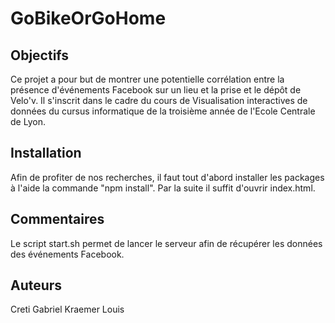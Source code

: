 # GoBikeOrGoHome

## Objectifs

Ce projet a pour but de montrer une potentielle corrélation entre la présence d'événements Facebook sur un lieu et la prise et le dépôt de Velo'v. 
Il s'inscrit dans le cadre du cours de Visualisation interactives de données du cursus informatique de la troisième année de l'Ecole Centrale de Lyon.

## Installation

Afin de profiter de nos recherches, il faut tout d'abord installer les packages à l'aide la commande "npm install". Par la suite il suffit d'ouvrir index.html.

## Commentaires

Le script start.sh permet de lancer le serveur afin de récupérer les données des événements Facebook.

## Auteurs

Creti Gabriel
Kraemer Louis
